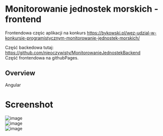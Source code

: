# Monitorowanie jednostek morskich - frontend
Frontendowa częśc aplikacji na konkurs https://bykowski.pl/wez-udzial-w-konkursie-programistycznym-monitorowanie-jednostek-morskich/ <br>

Część backedowa tutaj: https://github.com/nieoczywisty/MonitorowanieJednostekBackend
<br>
Część frontendowa na githubPages.
## Overview
Angular

# Screenshot
![image](https://user-images.githubusercontent.com/59804863/144753397-28d0b305-899c-4c58-9396-6cc2efebaec9.png)
<br>
![image](https://user-images.githubusercontent.com/59804863/144753411-c5516fcb-e977-4cd1-b551-1cd6b4fb6bb5.png)
<br>
![image](https://user-images.githubusercontent.com/59804863/144753429-a90337d7-db86-41fa-8b28-ca7e5c06f9f0.png)




